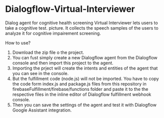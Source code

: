 # Dialogflow-Virtual-Interviewer
Dialog agent for cognitive health screening
Virtual Interviewer lets users to take a cognitive test.  picture. It collects the speech samples of the users to analyze it for cognitive impairement screening.


How to use?
1. Download the zip file o the project.
2. You can fust simply create a new Dialogflow agent from the Dialogflow console and then import this project to the agent.
3. Importing the prject will create the intents and entities of the agent that you can see in the console.
4. But the fulfillment code (node.js) will not be imported. You have to copy the code form index.js and package.js files from this repository in firebaseFulfillment/firebase/functions folder and paste it to the the respective files in the inline editor of Dialogflow fulfillment webhook console.
5. Then you can save the settings of the agent and test it with Dialogflow Google Assistant integration.

